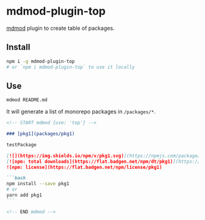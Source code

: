 # mdmod-plugin-top

[mdmod](https://github.com/uetchy/mdmod) plugin to create table of packages.

## Install

```bash
npm i -g mdmod-plugin-top
# or `npm i mdmod-plugin-top` to use it locally
```

## Use

```bash
mdmod README.md
```

It will generate a list of monorepo packages in `/packages/*`.

````md
<!-- START mdmod {use: 'top'} -->

### [pkg1](packages/pkg1)

testPackage

[![](https://img.shields.io/npm/v/pkg1.svg)](https://npmjs.com/package/pkg1)
[![npm: total downloads](https://flat.badgen.net/npm/dt/pkg1)](https://npmjs.com/package/pkg1)
![npm: license](https://flat.badgen.net/npm/license/pkg1)

```bash
npm install --save pkg1
# or
yarn add pkg1
```

<!-- END mdmod -->
````
